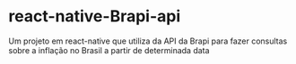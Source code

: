 # react-native-Brapi-api
Um projeto em react-native que utiliza da API da Brapi para fazer consultas sobre a inflação no Brasil a partir de determinada data
